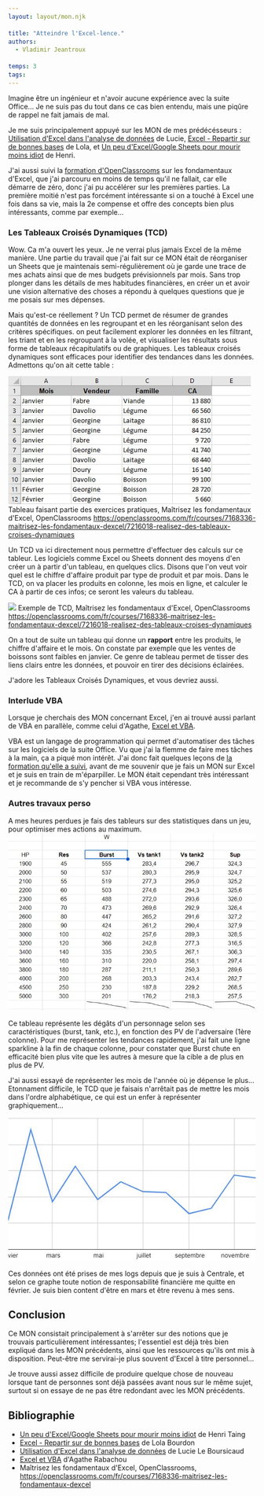```yaml
---
layout: layout/mon.njk

title: "Atteindre l'Excel-lence."
authors:
  - Vladimir Jeantroux

temps: 3
tags:
---
```


Imagine être un ingénieur et n'avoir aucune expérience avec la suite Office... 
Je ne suis pas du tout dans ce cas bien entendu, mais une piqûre de rappel ne fait jamais de mal. 

Je me suis principalement appuyé sur les MON de mes prédécésseurs : [Utilisation d'Excel dans l'analyse de données](https://francoisbrucker.github.io/do-it/promos/2023-2024/Lucie-Le-Boursicaud/mon/temps-1.2/) de Lucie, [Excel - Repartir sur de bonnes bases](https://francoisbrucker.github.io/do-it/promos/2023-2024/Lola-Bourdon/mon/temps-1.2/) de Lola, et [Un peu d'Excel/Google Sheets pour mourir moins idiot](https://francoisbrucker.github.io/do-it/promos/2023-2024/TAING-Henri/mon/temps-2.1/) de Henri.

J'ai aussi suivi la [formation d'OpenClassrooms](https://openclassrooms.com/fr/courses/7168336-maitrisez-les-fondamentaux-dexcel) sur les fondamentaux d'Excel, que j'ai parcouru en moins de temps qu'il ne fallait, car elle démarre de zéro, donc j'ai pu accélérer sur les premières parties. La première moitié n'est pas forcément intéressante si on a touché à Excel une fois dans sa vie, mais la 2e compense et offre des concepts bien plus intéressants, comme par exemple... 

### Les Tableaux Croisés Dynamiques (TCD)

Wow. Ca m'a ouvert les yeux. Je ne verrai plus jamais Excel de la même manière. 
Une partie du travail que j'ai fait sur ce MON était de réorganiser un Sheets que je maintenais semi-régulièrement où je garde une trace de mes achats ainsi que de mes budgets prévisionnels par mois. Sans trop plonger dans les détails de mes habitudes financières, en créer un et avoir une vision alternative des choses a répondu à quelques questions que je me posais sur mes dépenses. 

Mais qu'est-ce réellement ? Un TCD permet de résumer de grandes quantités de données en les regroupant et en les réorganisant selon des critères spécifiques. on peut facilement explorer les données en les filtrant, les triant et en les regroupant à la volée, et visualiser les résultats sous forme de tableaux récapitulatifs ou de graphiques. Les tableaux croisés dynamiques sont efficaces pour identifier des tendances dans les données. Admettons qu'on ait cette table : 

![](https://raw.githubusercontent.com/do-it-ecm/promo-2023-2024/main/Vladimir-Jeantroux/mon/temps-3.2/tableau_exemple.jpg)
Tableau faisant partie des exercices pratiques, Maîtrisez les fondamentaux d'Excel, OpenClassrooms https://openclassrooms.com/fr/courses/7168336-maitrisez-les-fondamentaux-dexcel/7216018-realisez-des-tableaux-croises-dynamiques 

Un TCD va ici directement nous permettre d'effectuer des calculs sur ce tableur. Les logiciels comme Excel ou Sheets donnent des moyens d'en créer un à partir d'un tableau, en quelques clics. Disons que l'on veut voir quel est le chiffre d'affaire produit par type de produit et par mois. Dans le TCD, on va placer les produits en colonne, les mois en ligne, et calculer le CA à partir de ces infos; ce seront les valeurs du tableau. 

![](tdc1.JPG)
Exemple de TCD, Maîtrisez les fondamentaux d'Excel, OpenClassrooms https://openclassrooms.com/fr/courses/7168336-maitrisez-les-fondamentaux-dexcel/7216018-realisez-des-tableaux-croises-dynamiques 

On a tout de suite un tableau qui donne un **rapport** entre les produits, le chiffre d'affaire et le mois. On constate par exemple que les ventes de boissons sont faibles en janvier. Ce genre de tableau permet de tisser des liens clairs entre les données, et pouvoir en tirer des décisions éclairées. 

J'adore les Tableaux Croisés Dynamiques, et vous devriez aussi. 

### Interlude VBA 

Lorsque je cherchais des MON concernant Excel, j'en ai trouvé aussi parlant de VBA en parallèle, comme celui d'Agathe, [Excel et VBA](https://francoisbrucker.github.io/do-it/promos/2023-2024/Agathe-Rabachou/mon/temps-2.1/).

VBA est un langage de programmation qui permet d'automatiser des tâches sur les logiciels de la suite Office. Vu que j'ai la flemme de faire mes tâches à la main, ça a piqué mon intérêt. J'ai donc fait quelques leçons de [la formation qu'elle a suivi](https://www.excel-pratique.com/fr/vba), avant de me souvenir que je fais un MON sur Excel et je suis en train de m'éparpiller. Le MON était cependant très intéressant et je recommande de s'y pencher si VBA vous intéresse.

### Autres travaux perso 

A mes heures perdues je fais des tableurs sur des statistiques dans un jeu, pour optimiser mes actions au maximum. 
![](https://raw.githubusercontent.com/do-it-ecm/promo-2023-2024/main/Vladimir-Jeantroux/mon/temps-3.2/degats1.jpg)

Ce tableau représente les dégâts d'un personnage selon ses caractéristiques (burst, tank, etc.), en fonction des PV de l'adversaire (1ère colonne). Pour me représenter les tendances rapidement, j'ai fait une ligne sparkline à la fin de chaque colonne, pour constater que Burst chute en efficacité bien plus vite que les autres à mesure que la cible a de plus en plus de PV. 

J'ai aussi essayé de représenter les mois de l'année où je dépense le plus... Etonnament difficile, le TCD que je faisais n'arrêtait pas de mettre les mois dans l'ordre alphabétique, ce qui est un enfer à représenter graphiquement...

![](https://raw.githubusercontent.com/do-it-ecm/promo-2023-2024/main/Vladimir-Jeantroux/mon/temps-3.2/depenses1.jpg)

Ces données ont été prises de mes logs depuis que je suis à Centrale, et selon ce graphe toute notion de responsabilité financière me quitte en février. Je suis bien content d'être en mars et être revenu à mes sens.

## Conclusion 

Ce MON consistait principalement à s'arrêter sur des notions que je trouvais particulièrement intéressantes; l'essentiel est déjà très bien expliqué dans les MON précédents, ainsi que les ressources qu'ils ont mis à disposition. Peut-être me servirai-je plus souvent d'Excel à titre personnel...

Je trouve aussi assez difficile de produire quelque chose de nouveau lorsque tant de personnes sont déjà passées avant nous sur le même sujet, surtout si on essaye de ne pas être redondant avec les MON précédents. 

## Bibliographie 

- [Un peu d'Excel/Google Sheets pour mourir moins idiot](https://francoisbrucker.github.io/do-it/promos/2023-2024/TAING-Henri/mon/temps-2.1/) de Henri Taing
- [Excel - Repartir sur de bonnes bases](https://francoisbrucker.github.io/do-it/promos/2023-2024/Lola-Bourdon/mon/temps-1.2/) de Lola Bourdon
- [Utilisation d'Excel dans l'analyse de données](https://francoisbrucker.github.io/do-it/promos/2023-2024/Lucie-Le-Boursicaud/mon/temps-1.2/) de Lucie Le Boursicaud
- [Excel et VBA](https://francoisbrucker.github.io/do-it/promos/2023-2024/Agathe-Rabachou/mon/temps-2.1/) d'Agathe Rabachou
- Maîtrisez les fondamentaux d'Excel, OpenClassrooms, https://openclassrooms.com/fr/courses/7168336-maitrisez-les-fondamentaux-dexcel 